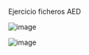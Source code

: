 Ejercicio ficheros AED


![image](https://github.com/Javierbajamar/InterfaceFicheros/assets/73912666/5b8e8404-5f4c-4f27-88be-16698e71de53)


![image](https://github.com/Javierbajamar/InterfaceFicheros/assets/73912666/b5b7a5b1-bcd6-427d-a264-a8324ef42e06)
